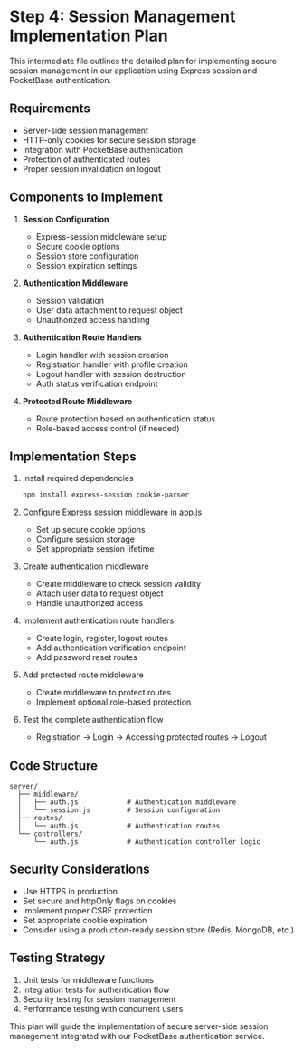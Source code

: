 # Step 4: Session Management Implementation Plan

This intermediate file outlines the detailed plan for implementing secure session management in our application using Express session and PocketBase authentication.

## Requirements

- Server-side session management
- HTTP-only cookies for secure session storage
- Integration with PocketBase authentication
- Protection of authenticated routes
- Proper session invalidation on logout

## Components to Implement

1. **Session Configuration**
   - Express-session middleware setup
   - Secure cookie options
   - Session store configuration
   - Session expiration settings

2. **Authentication Middleware**
   - Session validation
   - User data attachment to request object
   - Unauthorized access handling

3. **Authentication Route Handlers**
   - Login handler with session creation
   - Registration handler with profile creation
   - Logout handler with session destruction
   - Auth status verification endpoint

4. **Protected Route Middleware**
   - Route protection based on authentication status
   - Role-based access control (if needed)

## Implementation Steps

1. Install required dependencies
   ```bash
   npm install express-session cookie-parser
   ```

2. Configure Express session middleware in app.js
   - Set up secure cookie options
   - Configure session storage
   - Set appropriate session lifetime

3. Create authentication middleware
   - Create middleware to check session validity
   - Attach user data to request object
   - Handle unauthorized access

4. Implement authentication route handlers
   - Create login, register, logout routes
   - Add authentication verification endpoint
   - Add password reset routes

5. Add protected route middleware
   - Create middleware to protect routes
   - Implement optional role-based protection

6. Test the complete authentication flow
   - Registration → Login → Accessing protected routes → Logout

## Code Structure

```
server/
  ├── middleware/
  │   ├── auth.js            # Authentication middleware
  │   └── session.js         # Session configuration
  ├── routes/
  │   └── auth.js            # Authentication routes
  └── controllers/
      └── auth.js            # Authentication controller logic
```

## Security Considerations

- Use HTTPS in production
- Set secure and httpOnly flags on cookies
- Implement proper CSRF protection
- Set appropriate cookie expiration
- Consider using a production-ready session store (Redis, MongoDB, etc.)

## Testing Strategy

1. Unit tests for middleware functions
2. Integration tests for authentication flow
3. Security testing for session management
4. Performance testing with concurrent users

This plan will guide the implementation of secure server-side session management integrated with our PocketBase authentication service. 